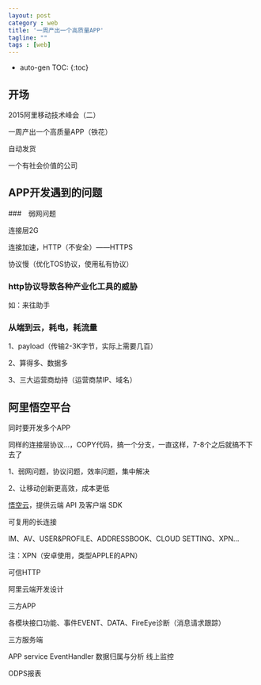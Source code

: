```yaml
---
layout: post
category : web
title: '一周产出一个高质量APP'
tagline: ""
tags : [web]
---
```


* auto-gen TOC:
{:toc}

## 开场

2015阿里移动技术峰会（二）

一周产出一个高质量APP（铁花）

自动发货

一个有社会价值的公司

## APP开发遇到的问题

###　弱网问题

连接层2G

连接加速，HTTP（不安全）——HTTPS

协议慢（优化TOS协议，使用私有协议）


<!--break-->

### http协议导致各种产业化工具的威胁

如：来往助手

### 从端到云，耗电，耗流量

1、payload（传输2-3K字节，实际上需要几百）

2、算得多、数据多

3、三大运营商劫持（运营商禁IP、域名）

## 阿里悟空平台

同时要开发多个APP

同样的连接层协议...，COPY代码，搞一个分支，一直这样，7-8个之后就搞不下去了

1、弱网问题，协议问题，效率问题，集中解决

2、让移动创新更高效，成本更低

[悟空云](https://wukong.laiwang.com/)，提供云端 API 及客户端 SDK

可复用的长连接

IM、AV、USER&PROFILE、ADDRESSBOOK、CLOUD SETTING、XPN...

注：XPN（安卓使用，类型APPLE的APN）

可信HTTP

阿里云端开发设计

三方APP

各模块接口功能、事件EVENT、DATA、FireEye诊断（消息请求跟踪）

三方服务端

APP service EventHandler 数据归属与分析 线上监控

ODPS报表




